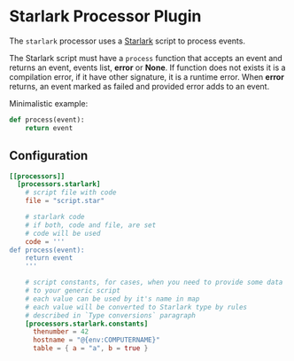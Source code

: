 # Starlark Processor Plugin
The `starlark` processor uses a [Starlark](../../common/starlark/README.md) script to process events.

The Starlark script must have a `process` function that accepts an event and returns an event, events list, **error** or **None**. If function does not exists it is a compilation error, if it have other signature, it is a runtime error. When **error** returns, an event marked as failed and provided error adds to an event.

Minimalistic example:
```python
def process(event):
    return event
```
<!-- Processor passes a **clone** of an event to script, so event is not changed when an error occurs. -->

## Configuration
```toml
[[processors]]
  [processors.starlark]
    # script file with code
    file = "script.star"

    # starlark code
    # if both, code and file, are set
    # code will be used
    code = '''
def process(event):
    return event
    '''

    # script constants, for cases, when you need to provide some data
    # to your generic script
    # each value can be used by it's name in map
    # each value will be converted to Starlark type by rules 
    # described in `Type conversions` paragraph 
    [processors.starlark.constants]
      thenumber = 42
      hostname = "@{env:COMPUTERNAME}"
      table = { a = "a", b = true }
```

